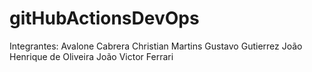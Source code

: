 # gitHubActionsDevOps
Integrantes: Avalone Cabrera Christian Martins Gustavo Gutierrez João Henrique de Oliveira João Victor Ferrari
